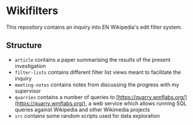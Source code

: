 # Wikifilters

This repository contains an inquiry into EN Wikipedia's edit filter system.

## Structure

* `article` contains a paper summarising the results of the present investigation
* `filter-lists` contains different filter list views meant to facilitate the inquiry
* `meeting-notes` contains notes from discussing the progress with my supervisor
* `quarries` contains a number of queries to [https://quarry.wmflabs.org/](https://quarry.wmflabs.org/), a web service which allows running SQL queries against Wikipedia and other Wikimedia projects
* `src` contains some random scripts used for data exploration
